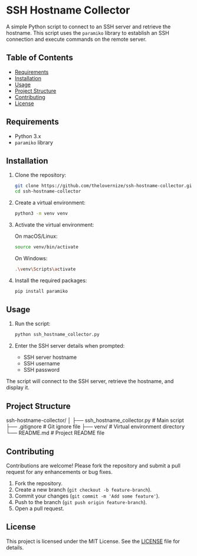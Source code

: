 # SSH Hostname Collector

A simple Python script to connect to an SSH server and retrieve the hostname. This script uses the `paramiko` library to establish an SSH connection and execute commands on the remote server.

## Table of Contents

- [Requirements](#requirements)
- [Installation](#installation)
- [Usage](#usage)
- [Project Structure](#project-structure)
- [Contributing](#contributing)
- [License](#license)

## Requirements

- Python 3.x
- `paramiko` library

## Installation

1. Clone the repository:
    ```sh
    git clone https://github.com/thelovernize/ssh-hostname-collector.git
    cd ssh-hostname-collector
    ```

2. Create a virtual environment:
    ```sh
    python3 -m venv venv
    ```

3. Activate the virtual environment:

    On macOS/Linux:
    ```sh
    source venv/bin/activate
    ```

    On Windows:
    ```sh
    .\venv\Scripts\activate
    ```

4. Install the required packages:
    ```sh
    pip install paramiko
    ```

## Usage

1. Run the script:
    ```sh
    python ssh_hostname_collector.py
    ```

2. Enter the SSH server details when prompted:
    - SSH server hostname
    - SSH username
    - SSH password

The script will connect to the SSH server, retrieve the hostname, and display it.

## Project Structure

ssh-hostname-collector/
│
├── ssh_hostname_collector.py # Main script
├── .gitignore # Git ignore file
├── venv/ # Virtual environment directory
└── README.md # Project README file




## Contributing

Contributions are welcome! Please fork the repository and submit a pull request for any enhancements or bug fixes.

1. Fork the repository.
2. Create a new branch (`git checkout -b feature-branch`).
3. Commit your changes (`git commit -m 'Add some feature'`).
4. Push to the branch (`git push origin feature-branch`).
5. Open a pull request.

## License

This project is licensed under the MIT License. See the [LICENSE](LICENSE) file for details.
